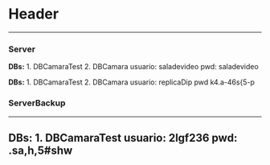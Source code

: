 <!-- TITLE: Usuarios De Bases De Datos -->
<!-- SUBTITLE: A quick summary of Usuarios De Bases De Datos -->

# Header
-----

### Server
**DBs:** 1. DBCamaraTest
							 2. DBCamara
usuario: saladevideo
pwd: saladevideo

**DBs:** 1. DBCamaraTest
							 2. DBCamara
usuario: replicaDip
pwd k4.a-46s{5-p


### ServerBackup
-----
**DBs:** 1. DBCamaraTest
usuario: 2lgf236
pwd: .sa,h,5#shw
-----

